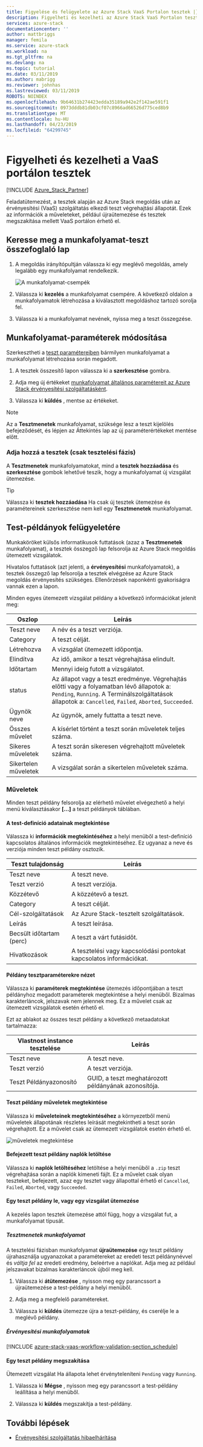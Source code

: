 ```yaml
---
title: Figyelése és felügyelete az Azure Stack VaaS Portalon tesztek |} A Microsoft Docs
description: Figyelheti és kezelheti az Azure Stack VaaS Portalon teszteket.
services: azure-stack
documentationcenter: ''
author: mattbriggs
manager: femila
ms.service: azure-stack
ms.workload: na
ms.tgt_pltfrm: na
ms.devlang: na
ms.topic: tutorial
ms.date: 03/11/2019
ms.author: mabrigg
ms.reviewer: johnhas
ms.lastreviewed: 03/11/2019
ROBOTS: NOINDEX
ms.openlocfilehash: 9b64631b274423edda35189a942e2f142ae591f1
ms.sourcegitcommit: 0973dddb81db03cf07c8966ad66526d775ced8b9
ms.translationtype: MT
ms.contentlocale: hu-HU
ms.lasthandoff: 04/23/2019
ms.locfileid: "64299745"
---
```

# <a name="monitor-and-manage-tests-in-the-vaas-portal"></a>Figyelheti és kezelheti a VaaS portálon tesztek

[!INCLUDE [Azure_Stack_Partner](./includes/azure-stack-partner-appliesto.md)]

Feladatütemezést, a tesztek alapján az Azure Stack megoldás után az érvényesítési (VaaS) szolgáltatás elkezdi teszt végrehajtási állapotát. Ezek az információk a műveleteket, például újraütemezése és tesztek megszakítása mellett VaaS portálon érhető el.

## <a name="navigate-to-the-workflow-tests-summary-page"></a>Keresse meg a munkafolyamat-teszt összefoglaló lap

1. A megoldás irányítópultján válassza ki egy meglévő megoldás, amely legalább egy munkafolyamat rendelkezik.

    ![A munkafolyamat-csempék](media/tile_all-workflows.png)

1. Válassza ki **kezelés** a munkafolyamat csempére. A következő oldalon a munkafolyamatok létrehozása a kiválasztott megoldáshoz tartozó sorolja fel.

1. Válassza ki a munkafolyamat nevének, nyissa meg a teszt összegzése.

## <a name="change-workflow-parameters"></a>Munkafolyamat-paraméterek módosítása

Szerkesztheti a [teszt paramétereiben](azure-stack-vaas-parameters.md#test-parameters) bármilyen munkafolyamat a munkafolyamat létrehozása során megadott.

1. A tesztek összesítő lapon válassza ki a **szerkesztése** gombra.

1. Adja meg új értékeket [munkafolyamat általános paramétereit az Azure Stack érvényesítési szolgáltatásként](azure-stack-vaas-parameters.md).

1. Válassza ki **küldés** , mentse az értékeket.

> [!NOTE]
> Az a **Tesztmenetek** munkafolyamat, szüksége lesz a teszt kijelölés befejeződését, és lépjen az Áttekintés lap az új paraméterértékeket mentése előtt.

### <a name="add-tests-test-pass-only"></a>Adja hozzá a tesztek (csak tesztelési fázis)

A **Tesztmenetek** munkafolyamatokat, mind a **tesztek hozzáadása** és **szerkesztése** gombok lehetővé teszik, hogy a munkafolyamat új vizsgálat ütemezése.

> [!TIP]
> Válassza ki **tesztek hozzáadása** Ha csak új tesztek ütemezése és paramétereinek szerkesztése nem kell egy **Tesztmenetek** munkafolyamat.

## <a name="managing-test-instances"></a>Test-példányok felügyeletére

Munkaköröket külsős informatikusok futtatások (azaz a **Tesztmenetek** munkafolyamat), a tesztek összegző lap felsorolja az Azure Stack megoldás ütemezett vizsgálatok.

Hivatalos futtatások (azt jelenti, a **érvényesítési** munkafolyamatok), a tesztek összegző lap felsorolja a tesztek elvégzése az Azure Stack megoldás érvényesítés szükséges. Ellenőrzések naponkénti gyakoriságra vannak ezen a lapon.

Minden egyes ütemezett vizsgálat példány a következő információkat jelenít meg:

| Oszlop | Leírás |
| --- | --- |
| Teszt neve | A név és a teszt verziója. |
| Category | A teszt célját. |
| Létrehozva | A vizsgálat ütemezett időpontja. |
| Elindítva | Az idő, amikor a teszt végrehajtása elindult. |
| Időtartam | Mennyi ideig futott a vizsgálatot. |
| status | Az állapot vagy a teszt eredménye. Végrehajtás előtti vagy a folyamatban lévő állapotok a: `Pending`, `Running`. A Terminálszolgáltatások állapotok a: `Cancelled`, `Failed`, `Aborted`, `Succeeded`. |
| Ügynök neve | Az ügynök, amely futtatta a teszt neve. |
| Összes művelet | A kísérlet történt a teszt során műveletek teljes száma. |
| Sikeres műveletek | A teszt során sikeresen végrehajtott műveletek száma. |
|  Sikertelen műveletek | A vizsgálat során a sikertelen műveletek száma. |

### <a name="actions"></a>Műveletek

Minden teszt példány felsorolja az elérhető művelet elvégezhető a helyi menü kiválasztásakor **[...]**  a teszt példányok táblában.

#### <a name="view-information-about-the-test-definition"></a>A test-definíció adatainak megtekintése

Válassza ki **információk megtekintéséhez** a helyi menüből a test-definíció kapcsolatos általános információk megtekintéséhez. Ez ugyanaz a neve és verziója minden teszt példány osztozik.

| Teszt tulajdonság | Leírás |
| -- | -- |
| Teszt neve | A teszt neve. |
| Teszt verzió | A teszt verziója. |
| Közzétevő | A közzétevő a teszt. |
| Category |  A teszt célját. |
| Cél-szolgáltatások | Az Azure Stack-tesztelt szolgáltatások. |
| Leírás | A teszt leírása. |
| Becsült időtartam (perc) | A teszt a várt futásidőt. |
| Hivatkozások | A tesztelési vagy kapcsolódási pontokat kapcsolatos információkat. |

#### <a name="view-test-instance-parameters"></a>Példány tesztparaméterekre nézet

Válassza ki **paraméterek megtekintése** ütemezés időpontjában a teszt példányhoz megadott paraméterek megtekintése a helyi menüből. Bizalmas karakterláncok, jelszavak nem jelennek meg. Ez a művelet csak az ütemezett vizsgálatok esetén érhető el.

Ezt az ablakot az összes teszt példány a következő metaadatokat tartalmazza:

| Vlastnost instance tesztelése | Leírás |
| -- | -- |
| Teszt neve | A teszt neve. |
| Teszt verzió | A teszt verziója. |
| Teszt Példányazonosító | GUID, a teszt meghatározott példányának azonosítója. |

#### <a name="view-test-instance-operations"></a>Teszt példány műveletek megtekintése

Válassza ki **műveleteinek megtekintéséhez** a környezetből menü műveletek állapotának részletes leírását megtekintheti a teszt során végrehajtott. Ez a művelet csak az ütemezett vizsgálatok esetén érhető el.

![műveletek megtekintése](media/manage-test_context-menu-operations.png)

#### <a name="download-logs-for-a-completed-test-instance"></a>Befejezett teszt példány naplók letöltése

Válassza ki **naplók letöltéséhez** letöltése a helyi menüből a `.zip` teszt végrehajtása során a naplók kimeneti fájlt. Ez a művelet csak olyan teszteket, befejezett, azaz egy tesztet vagy állapottal érhető el `Cancelled`, `Failed`, `Aborted`, vagy `Succeeded`.

#### <a name="reschedule-a-test-instance-or-schedule-a-test"></a>Egy teszt példány le, vagy egy vizsgálat ütemezése

A kezelés lapon tesztek ütemezése attól függ, hogy a vizsgálat fut, a munkafolyamat típusát.

##### <a name="test-pass-workflow"></a>Tesztmenetek munkafolyamat

A tesztelési fázisban munkafolyamat **újraütemezése** egy teszt példány újrahasználja ugyanazokat a paramétereket az eredeti teszt példánynévvel és *váltja fel* az eredeti eredmény, beleértve a naplókat. Adja meg az például jelszavakat bizalmas karakterláncok újból meg kell.

1. Válassza ki **átütemezése** , nyisson meg egy parancssort a újraütemezése a test-példány a helyi menüből.

1. Adja meg a megfelelő paramétereket.

1. Válassza ki **küldés** ütemezze újra a teszt-példány, és cserélje le a meglévő példány.

##### <a name="validation-workflows"></a>Érvényesítési munkafolyamatok

[!INCLUDE [azure-stack-vaas-workflow-validation-section_schedule](includes/azure-stack-vaas-workflow-validation-section_schedule.md)]

#### <a name="cancel-a-test-instance"></a>Egy teszt példány megszakítása

Ütemezett vizsgálat Ha állapota lehet érvényteleníteni `Pending` vagy `Running`.  

1. Válassza ki **Mégse** , nyisson meg egy parancssort a test-példány leállítása a helyi menüből.

1. Válassza ki **küldés** megszakítja a test-példány.

## <a name="next-steps"></a>További lépések

- [Érvényesítési szolgáltatás hibaelhárítása](azure-stack-vaas-troubleshoot.md)
